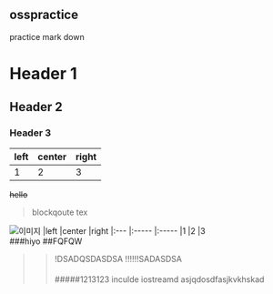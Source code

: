 ## osspractice
practice mark down
# Header 1
## Header 2
### Header 3
|left |center |right
|:--- |:----- |:----
|1    |2      |3
~~hello~~

> blockqoute tex

![이미지](1)
|left |center |right
|:--- |:----- |:-----
|1    |2       |3  
###hiyo
##FQFQW
>>!DSADQSDASDSA
!!!!!!SADASDSA
>>####
>>#####1213123
>>inculde iostreamd asjqdosdfasjkvkhskad
